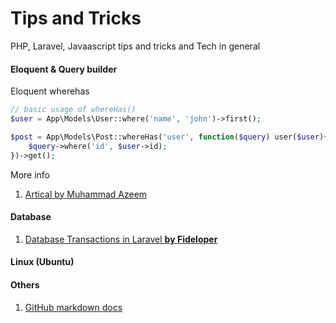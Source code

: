 # Tips and Tricks
PHP, Laravel, Javaascript tips and tricks and Tech in general

#### Eloquent & Query builder
Eloquent wherehas 
```php
// basic usage of whereHas()
$user = App\Models\User::where('name', 'john')->first();

$post = App\Models\Post::whereHas('user', function($query) user($user){
    $query->where('id', $user->id);
})->get();
```
More info 
1. [Artical by Muhammad Azeem](https://www.golinuxcloud.com/laravel-eloquent-wherehas/)

#### Database
1. [Database Transactions in Laravel **by Fideloper**](https://fideloper.com/laravel-database-transactions)

#### Linux (Ubuntu)
   
#### Others
1. [GitHub markdown docs](https://docs.github.com/en/get-started/writing-on-github/getting-started-with-writing-and-formatting-on-github/basic-writing-and-formatting-syntax)

   
